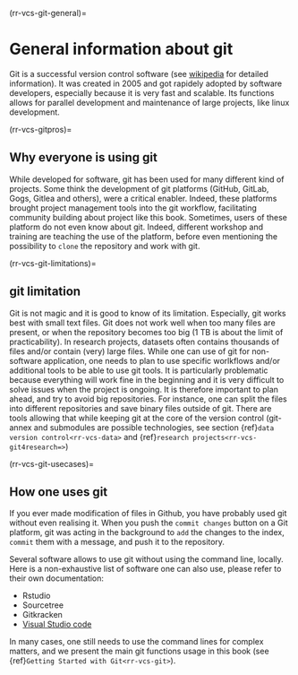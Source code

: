 (rr-vcs-git-general)=
# General information about git

Git is a successful version control software 
(see [wikipedia](https://en.wikipedia.org/wiki/Git) for detailed information).
It was created in 2005 and got rapidely adopted by software developers,
especially because it is very fast and scalable. 
Its functions allows for parallel development and maintenance of large projects,
like linux development.

(rr-vcs-gitpros)=
## Why everyone is using git

While developed for software, git has been used for many different kind of projects.
Some think the development of git platforms (GitHub, GitLab, Gogs, Gitlea and others),
were a critical enabler.
Indeed, these platforms brought project management tools into the git workflow,
facilitating community building about project like this book. 
Sometimes, users of these platform do not even know about git. 
Indeed, different workshop and training are teaching the use of the platform,
before even mentioning the possibility to `clone` the repository and work with git.

(rr-vcs-git-limitations)=
## git limitation

Git is not magic and it is good to know of its limitation.
Especially, git works best with small text files.
Git does not work well when too many files are present, 
or when the repository becomes too big (1 TB is about the limit of practicability).
In research projects, datasets often contains thousands of files 
and/or contain (very) large files.
While one can use of git for non-software application,
one needs to plan to use specific worlkflows and/or additional tools to be able
to use git tools.
It is particularly problematic because everything will work fine in the beginning
and it is very difficult to solve issues when the project is ongoing.
It is therefore important to plan ahead, and try to avoid big repositories.
For instance, one can split the files into different repositories and
save binary files outside of git.
There are tools allowing that while keeping git at the core of the version control
(git-annex and submodules are possible technologies, 
see section {ref}`data version control<rr-vcs-data>` 
and {ref}`research projects<rr-vcs-git4research=>`)



(rr-vcs-git-usecases)=
## How one uses git

If you ever made modification of files in Github,
you have probably used git without even realising it.
When you push the `commit changes` button on a Git platform, 
git was acting in the background to `add` the changes to the index,
`commit` them with a message,
and push it to the repository.

Several software allows to use git without using the command line, locally.
Here is a non-exhaustive list of software one can also use,
please refer to their own documentation:

- Rstudio
- Sourcetree
- Gitkracken
- [Visual Studio code](https://en.wikipedia.org/wiki/Visual_Studio_Code)


In many cases, one still needs to use the command lines for complex matters, 
and we present the main git functions usage in this book 
(see {ref}`Getting Started with Git<rr-vcs-git>`). 